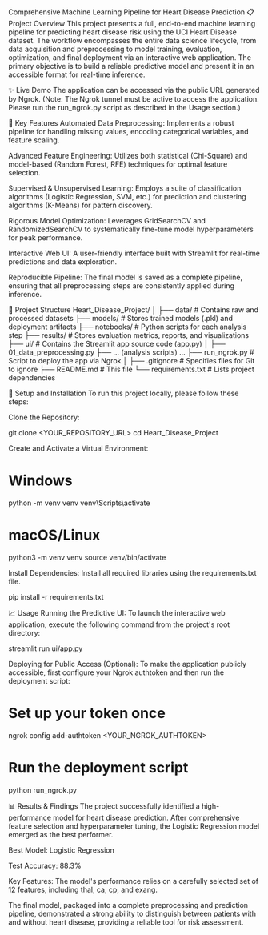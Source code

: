 Comprehensive Machine Learning Pipeline for Heart Disease Prediction
📋 Project Overview
This project presents a full, end-to-end machine learning pipeline for predicting heart disease risk using the UCI Heart Disease dataset. The workflow encompasses the entire data science lifecycle, from data acquisition and preprocessing to model training, evaluation, optimization, and final deployment via an interactive web application. The primary objective is to build a reliable predictive model and present it in an accessible format for real-time inference.

✨ Live Demo
The application can be accessed via the public URL generated by Ngrok.
(Note: The Ngrok tunnel must be active to access the application. Please run the run_ngrok.py script as described in the Usage section.)

🌟 Key Features
Automated Data Preprocessing: Implements a robust pipeline for handling missing values, encoding categorical variables, and feature scaling.

Advanced Feature Engineering: Utilizes both statistical (Chi-Square) and model-based (Random Forest, RFE) techniques for optimal feature selection.

Supervised & Unsupervised Learning: Employs a suite of classification algorithms (Logistic Regression, SVM, etc.) for prediction and clustering algorithms (K-Means) for pattern discovery.

Rigorous Model Optimization: Leverages GridSearchCV and RandomizedSearchCV to systematically fine-tune model hyperparameters for peak performance.

Interactive Web UI: A user-friendly interface built with Streamlit for real-time predictions and data exploration.

Reproducible Pipeline: The final model is saved as a complete pipeline, ensuring that all preprocessing steps are consistently applied during inference.

📂 Project Structure
Heart_Disease_Project/
│
├── data/                 # Contains raw and processed datasets
├── models/               # Stores trained models (.pkl) and deployment artifacts
├── notebooks/            # Python scripts for each analysis step
├── results/              # Stores evaluation metrics, reports, and visualizations
├── ui/                   # Contains the Streamlit app source code (app.py)
│
├── 01_data_preprocessing.py
├── ... (analysis scripts) ...
├── run_ngrok.py          # Script to deploy the app via Ngrok
│
├── .gitignore            # Specifies files for Git to ignore
├── README.md             # This file
└── requirements.txt      # Lists project dependencies

🚀 Setup and Installation
To run this project locally, please follow these steps:

Clone the Repository:

git clone <YOUR_REPOSITORY_URL>
cd Heart_Disease_Project

Create and Activate a Virtual Environment:

# Windows
python -m venv venv
venv\Scripts\activate

# macOS/Linux
python3 -m venv venv
source venv/bin/activate

Install Dependencies:
Install all required libraries using the requirements.txt file.

pip install -r requirements.txt

📈 Usage
Running the Predictive UI:
To launch the interactive web application, execute the following command from the project's root directory:

streamlit run ui/app.py

Deploying for Public Access (Optional):
To make the application publicly accessible, first configure your Ngrok authtoken and then run the deployment script:

# Set up your token once
ngrok config add-authtoken <YOUR_NGROK_AUTHTOKEN>

# Run the deployment script
python run_ngrok.py

📊 Results & Findings
The project successfully identified a high-performance model for heart disease prediction. After comprehensive feature selection and hyperparameter tuning, the Logistic Regression model emerged as the best performer.

Best Model: Logistic Regression

Test Accuracy: 88.3%

Key Features: The model's performance relies on a carefully selected set of 12 features, including thal, ca, cp, and exang.

The final model, packaged into a complete preprocessing and prediction pipeline, demonstrated a strong ability to distinguish between patients with and without heart disease, providing a reliable tool for risk assessment.